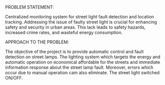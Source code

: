
PROBLEM STATEMENT:

Centralized monitoring system for street light fault detection and location tracking.
Addressing the issue of faulty street light is crucial for enhancing safety and security in urban
areas. This lack leads to safety hazards, increased crime rates, and wasteful energy
consumption.

APPROACH TO THE PROBLEM:

The objective of the project is to provide automatic control and fault
detection on street lamps. The lighting system which targets the energy and
automatic operation on economical affordable for the streets and immediate
information response about the street lamp fault. Moreover, errors which occur
due to manual operation cam also eliminate. The street light switched ON/OFF.
